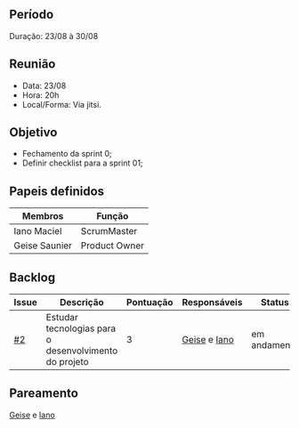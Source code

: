 ## Período
Duração: 23/08 à 30/08


## Reunião
* Data: 23/08
* Hora: 20h
* Local/Forma: Via jitsi.


## Objetivo
* Fechamento da sprint 0;
* Definir checklist para a sprint 01;


## Papeis definidos
| Membros  |  Função  |
| ------------------- | ------------------- |
|  Iano Maciel |  ScrumMaster |
|  Geise Saunier |  Product Owner |


## Backlog
| Issue | Descrição | Pontuação | Responsáveis | Status |
| ------------------- | ------------------- | ------------------- | ------------------- | ------------------- |
|  [#2](https://github.com/GeiseSaunier/Autizando/issues/2) | Estudar tecnologias para o desenvolvimento do projeto  | 3 | [Geise](https://github.com/GeiseSaunier) e [Iano](https://github.com/IanoMaciel)  | em andamento |

## Pareamento

[Geise](https://github.com/GeiseSaunier) e [Iano](https://github.com/IanoMaciel) 